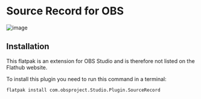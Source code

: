 Source Record for OBS
======================

![image](https://github.com/user-attachments/assets/9ae86cf9-5a9e-4b3c-9f83-f8483421ebf9)

Installation
-----------

This flatpak is an extension for OBS Studio and is therefore not listed on the Flathub website.

To install this plugin you need to run this command in a terminal:

```
flatpak install com.obsproject.Studio.Plugin.SourceRecord
```
